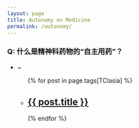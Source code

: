 ```yaml
---
layout: page
title: Autonomy on Medicine
permalink: /autonomy/
---
```

### Q: 什么是精神科药物的“自主用药”？
* ~  

	
	<ul class="post-list">
		{% for post in page.tags[TCIasia] %}
		<li>
			<h2>
				<a class="post-link" href="{{ post.url | prepend: site.baseurl }}">{{ post.title }}</a>
			</h2>
		</li>
		{% endfor %}
	</ul>
	
